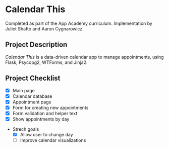 # Calendar This
Completed as part of the App Academy curriculum. Implementation by Juliet Shafto and Aaron Cygnarowicz.

## Project Description
_Calendar This_ is a data-driven calendar app to manage appointments, using Flask, Psycopg2, WTForms, and Jinja2.

## Project Checklist
- [x] Main page
- [x] Calendar database
- [x] Appointment page
- [x] Form for creating new appointments
- [x] Form validation and helper text
- [x] Show appointments by day
- Strech goals
  - [x] Allow user to change day
  - [ ] Improve calendar visualizations
